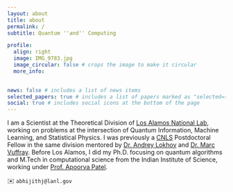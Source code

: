 ```yaml
---
layout: about
title: about
permalink: /
subtitle: Quantum ''and'' Computing 

profile:
  align: right
  image: IMG_9783.jpg
  image_circular: false # crops the image to make it circular
  more_info: 
 

news: false # includes a list of news items
selected_papers: true # includes a list of papers marked as "selected={true}"
social: true # includes social icons at the bottom of the page
---
```


I am a Scientist at the Theoretical Division of [Los Alamos National Lab](https://www.lanl.gov), working on problems at the intersection of Quantum Information, Machine Learning, and Statistical Physics. I was previously a [CNLS](https://cnls.lanl.gov) Postdoctoral Fellow in the same division mentored by [Dr. Andrey Lokhov](http://www.lptms.universite-paris-saclay.fr/andrey-lokhov/) and [Dr. Marc Vuffray](https://www.vuffray.com). Before Los Alamos, I did my Ph.D. focusing on quantum algorithms and M.Tech in computational science from the Indian Institute of Science, working under [Prof. Apoorva Patel](https://chep.iisc.ac.in/Personnel/adpatel.html).



:envelope: `abhijithj@lanl.gov`



